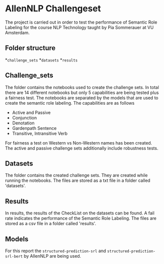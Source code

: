 # AllenNLP Challengeset
The project is carried out in order to test the performance of Semantic Role Labeling for the course NLP Technology taught by Pia Sommerauer at VU Amsterdam. 

## Folder structure 
*`challenge_sets`
*`datasets`
*`results`

## Challenge_sets
The folder contains the notebooks used to create the challenge sets. In total there are 14 different notebooks but only 5 capabilities are being tested plus a fairness test. The notebooks are separated by the models that are used to create the semantic role labeling. 
The capabilities are as follows 
* Active and Passive
* Conjunction
* Denotation
* Gardenpath Sentence
* Transitive, Intransitive Verb 

For fairness a test on Western vs Non-Western names has been created. The active and passive challenge sets additionally include robustness tests. 

## Datasets
The folder contains the created challenge sets. They are created while running the notebooks. The files are stored as a txt file in a folder called 'datasets'. 

## Results
In results, the results of the CheckList on the datasets can be found. A fail rate indicates the performance of the Semantic Role Labeling. The files are stored as a csv file in a folder called 'results'. 

## Models
For this report the `structured-prediction-srl` and `structured-prediction-srl-bert` by AllenNLP are being used. 
